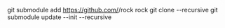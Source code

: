 git submodule add https://github.com/<user>/rock rock
git clone --recursive <project url>
git submodule update --init --recursive
